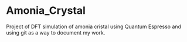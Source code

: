 # Amonia_Crystal
Project of DFT simulation of amonia cristal using Quantum Espresso and using git as a way to document my work.
